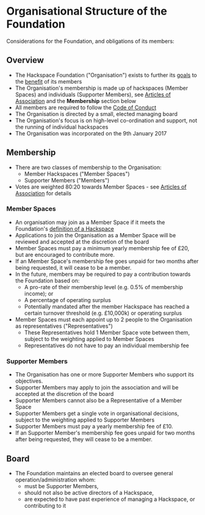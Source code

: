 # Organisational Structure of the Foundation

Considerations for the Foundation, and obligations of its members:

## Overview
* The Hackspace Foundation ("Organisation") exists to further its [goals](goals.md) to the [benefit](benefits.md) of its members
* The Organisation's membership is made up of hackspaces (Member Spaces) and individuals (Supporter Members), see [Articles of Association](https://github.com/UKHackspaceFoundation/constitution/blob/master/articles.pdf) and the **Membership** section below
* All members are required to follow the [Code of Conduct](codeOfConduct.md)
* The Organisation is directed by a small, elected managing board
* The Organisation's focus is on high-level co-ordination and support, not the running of individual hackspaces
* The Organisation was incorporated on the 9th January 2017

## Membership
* There are two classes of membership to the Organisation:
    * Member Hackspaces ("Member Spaces")
    * Supporter Members ("Members")
* Votes are weighted 80:20 towards Member Spaces - see [Articles of Association](https://github.com/UKHackspaceFoundation/constitution/blob/master/articles.pdf) for details

### Member Spaces
* An organisation may join as a Member Space if it meets the Foundation's [definition of a Hackspace](define.md)
* Applications to join the Organisation as a Member Space will be reviewed and accepted at the discretion of the board
* Member Spaces must pay a minimum yearly membership fee of £20, but are encouraged to contribute more.
* If an Member Space's membership fee goes unpaid for two months after being requested, it will cease to be a member.
* In the future, members may be required to pay a contribution towards the Foundation based on:
    * A pro-rate of their membership level (e.g. 0.5% of membership income); or 
    * A percentage of operating surplus
    * Potentially mandated after the member Hackspace has reached a certain turnover threshold (e.g. £10,000k) or operating surplus
* Member Spaces must each appoint up to 2 people to the Organisation as representatives ("Representatives")
    * These Representatives hold 1 Member Space vote between them, subject to the weighting applied to Member Spaces
    * Representatives do not have to pay an individual membership fee

### Supporter Members
* The Organisation has one or more Supporter Members who support its objectives.
* Supporter Members may apply to join the association and will be accepted at the discretion of the board
* Supporter Members cannot also be a Representative of a Member Space
* Supporter Members get a single vote in organisational decisions, subject to the weighting applied to Supporter Members
* Supporter Members must pay a yearly membership fee of £10.
* If an Supporter Member's membership fee goes unpaid for two months after being requested, they will cease to be a member.

## Board
* The Foundation maintains an elected board to oversee general operation/administration whom:
    * must be Supporter Members,
    * should not also be active directors of a Hackspace,
    * are expected to have past experience of managing a Hackspace, or contributing to it

